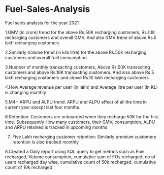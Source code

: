 # Fuel-Sales-Analysis
Fuel sales analysis for the year 2021

1.GMV (in crore) trend for the above Rs.50K recharging customers, Rs.10K recharging customers and overall GMV. And also GMV trend of above Rs.5 lakh recharging customers

2.Similarly Volume trend (in kilo litre) for the above Rs.50K recharging customers and overall fuel consumption

3.Number of monthly transacting customers, Above Rs.50K transacting customers and above Rs.10K transacting customers. And also above Rs.5 lakh recharging customers and above Rs.10 lakh recharging customers

4.How Average revenue per user (in lakh) and Average litre per user (in KL) is changing monthly

5.M4+ ARPU and ALPU trend: ARPU and ALPU effect of all the time in current year except last four months.

6.Retention: Customers are onboarded when they recharge 50K for the first time. Subsequently How many customers, their GMV, consumption, ALPU and ARPU retained is tracked in upcoming months

7. Five Lakh recharging customer retention: Similarly premium customers retention is also tracked monthly

8.Created a Daily report using SQL query to get metrics such as
Fuel recharged, Volume consumption, cumulative sum of FOs recharged, no of users recharged day wise, cumulative count of 50k recharged, cumulative count of 10k recharged
